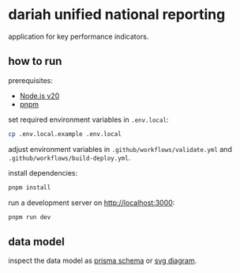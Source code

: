 # dariah unified national reporting

application for key performance indicators.

## how to run

prerequisites:

- [Node.js v20](https://nodejs.org/en/download)
- [pnpm](https://pnpm.io/installation)

set required environment variables in `.env.local`:

```bash
cp .env.local.example .env.local
```

adjust environment variables in `.github/workflows/validate.yml` and
`.github/workflows/build-deploy.yml`.

install dependencies:

```bash
pnpm install
```

run a development server on [http://localhost:3000](http://localhost:3000):

```bash
pnpm run dev
```

## data model

inspect the data model as [prisma schema](./prisma/schema.prisma) or
[svg diagram](./public/assets/content/documentation/data-model/data-model.svg).
